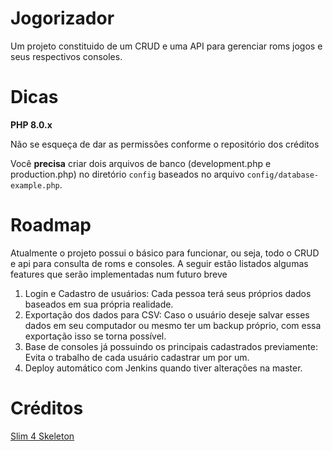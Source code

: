 # Jogorizador

Um projeto constituido de um CRUD e uma API para gerenciar roms jogos e seus respectivos consoles.

# Dicas
**PHP 8.0.x**

Não se esqueça de dar as permissões conforme o repositório dos créditos

Você **precisa** criar dois arquivos de banco (development.php e production.php) no diretório `config` baseados no arquivo `config/database-example.php`.

# Roadmap
Atualmente o projeto possui o básico para funcionar, ou seja, todo o CRUD e api para consulta de roms e consoles. 
A seguir estão listados algumas features que serão implementadas num futuro breve
1. Login e Cadastro de usuários: Cada pessoa terá seus próprios dados baseados em sua própria realidade.
2. Exportação dos dados para CSV: Caso o usuário deseje salvar esses dados em seu computador ou mesmo ter um backup próprio, com essa exportação isso se torna possível.
3. Base de consoles já possuindo os principais cadastrados previamente: Evita o trabalho de cada usuário cadastrar um por um.
4. Deploy automático com Jenkins quando tiver alterações na master.

# Créditos
[Slim 4 Skeleton](https://github.com/jerfeson/slim4-skeleton/tree/feature/3.0.0)
